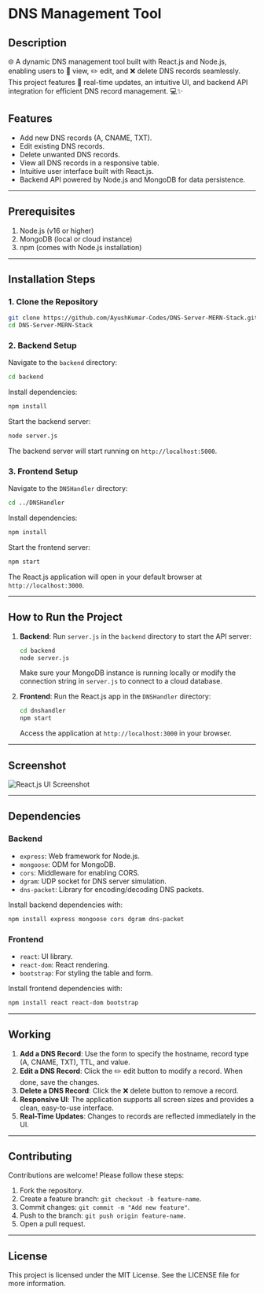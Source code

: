 # DNS Management Tool

## Description
🌐 A dynamic DNS management tool built with React.js and Node.js, enabling users to 📄 view, ✏️ edit, and ❌ delete DNS records seamlessly. This project features 🔄 real-time updates, an intuitive UI, and backend API integration for efficient DNS record management. 💻✨

## Features
- Add new DNS records (A, CNAME, TXT).
- Edit existing DNS records.
- Delete unwanted DNS records.
- View all DNS records in a responsive table.
- Intuitive user interface built with React.js.
- Backend API powered by Node.js and MongoDB for data persistence.

---

## Prerequisites

1. Node.js (v16 or higher)
2. MongoDB (local or cloud instance)
3. npm (comes with Node.js installation)

---

## Installation Steps

### 1. Clone the Repository
```bash
git clone https://github.com/AyushKumar-Codes/DNS-Server-MERN-Stack.git
cd DNS-Server-MERN-Stack
```

### 2. Backend Setup
Navigate to the `backend` directory:
```bash
cd backend
```

Install dependencies:
```bash
npm install
```

Start the backend server:
```bash
node server.js
```
The backend server will start running on `http://localhost:5000`.

### 3. Frontend Setup
Navigate to the `DNSHandler` directory:
```bash
cd ../DNSHandler
```

Install dependencies:
```bash
npm install
```

Start the frontend server:
```bash
npm start
```
The React.js application will open in your default browser at `http://localhost:3000`.

---

## How to Run the Project

1. **Backend**: Run `server.js` in the `backend` directory to start the API server:
   ```bash
   cd backend
   node server.js
   ```
   Make sure your MongoDB instance is running locally or modify the connection string in `server.js` to connect to a cloud database.

2. **Frontend**: Run the React.js app in the `DNSHandler` directory:
   ```bash
   cd dnshandler
   npm start
   ```

   Access the application at `http://localhost:3000` in your browser.

---

## Screenshot
![React.js UI Screenshot](screenshot.png)

---

## Dependencies

### Backend
- `express`: Web framework for Node.js.
- `mongoose`: ODM for MongoDB.
- `cors`: Middleware for enabling CORS.
- `dgram`: UDP socket for DNS server simulation.
- `dns-packet`: Library for encoding/decoding DNS packets.

Install backend dependencies with:
```bash
npm install express mongoose cors dgram dns-packet
```

### Frontend
- `react`: UI library.
- `react-dom`: React rendering.
- `bootstrap`: For styling the table and form.

Install frontend dependencies with:
```bash
npm install react react-dom bootstrap
```

---

## Working
1. **Add a DNS Record**: Use the form to specify the hostname, record type (A, CNAME, TXT), TTL, and value.
2. **Edit a DNS Record**: Click the ✏️ edit button to modify a record. When done, save the changes.
3. **Delete a DNS Record**: Click the ❌ delete button to remove a record.
4. **Responsive UI**: The application supports all screen sizes and provides a clean, easy-to-use interface.
5. **Real-Time Updates**: Changes to records are reflected immediately in the UI.

---

## Contributing
Contributions are welcome! Please follow these steps:
1. Fork the repository.
2. Create a feature branch: `git checkout -b feature-name`.
3. Commit changes: `git commit -m "Add new feature"`.
4. Push to the branch: `git push origin feature-name`.
5. Open a pull request.

---

## License
This project is licensed under the MIT License. See the LICENSE file for more information.

